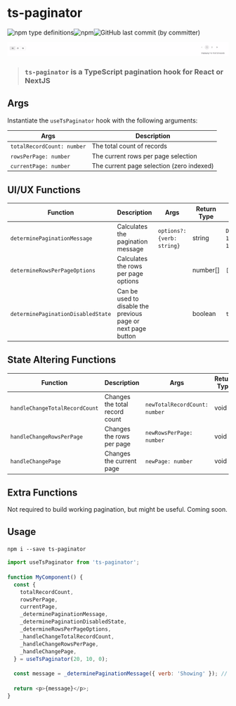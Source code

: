 # ts-paginator

<div style="display: flex">
    <img alt="npm type definitions" src="https://img.shields.io/npm/types/ts-paginator">
    <img alt="npm" src="https://img.shields.io/npm/v/ts-pagination">
    <img alt="GitHub last commit (by committer)" src="https://img.shields.io/github/last-commit/wnortier/ts-paginator">
</div>

![ts-paginator](./assets/Screenshot%202023-03-17%20at%2012.27.49.png)

> ### `ts-paginator` is a TypeScript pagination hook for React or NextJS

## Args

Instantiate the `useTsPaginator` hook with the following arguments:

| Args                        | Description                               |
| --------------------------- | ----------------------------------------- |
| `totalRecordCount: number` | The total count of records                |
| `rowsPerPage: number`      | The current rows per page selection       |
| `currentPage: number`      | The current page selection (zero indexed) |

## UI/UX Functions

| Function                           | Description                          | Args                       | Return Type | Example Returns                    |
| ---------------------------------- | ------------------------------------ | -------------------------- | ----------- | ---------------------------------- |
| `determinePaginationMessage`       | Calculates the pagination message    | `options?: {verb: string}` | string      | `Displaying 1 to 10 of 10 records` |
| `determineRowsPerPageOptions`      | Calculates the rows per page options |                            | number[]    | `[10]`                             |
| `determinePaginationDisabledState` | Can be used to disable the previous page or next page button           |                            | boolean     | `true`                             |

## State Altering Functions

| Function                       | Description                    | Args                           | Return Type |
| ------------------------------ | ------------------------------ | ------------------------------ | ----------- |
| `handleChangeTotalRecordCount` | Changes the total record count | `newTotalRecordCount: number` | void        |
| `handleChangeRowsPerPage`      | Changes the rows per page      | `newRowsPerPage: number`     | void        |
| `handleChangePage`             | Changes the current page       | `newPage: number`      | void        |

## Extra Functions

Not required to build working pagination, but might be useful. Coming soon.

## Usage

`npm i --save ts-paginator`

```js
import useTsPaginator from 'ts-paginator';

function MyComponent() {
  const {
    totalRecordCount,
    rowsPerPage,
    currentPage,
    _determinePaginationMessage,
    _determinePaginationDisabledState,
    _determineRowsPerPageOptions,
    _handleChangeTotalRecordCount,
    _handleChangeRowsPerPage,
    _handleChangePage,
  } = useTsPaginator(20, 10, 0);

  const message = _determinePaginationMessage({ verb: 'Showing' }); // Showing 1 to 10 of 20 records

  return <p>{message}</p>;
}
```
